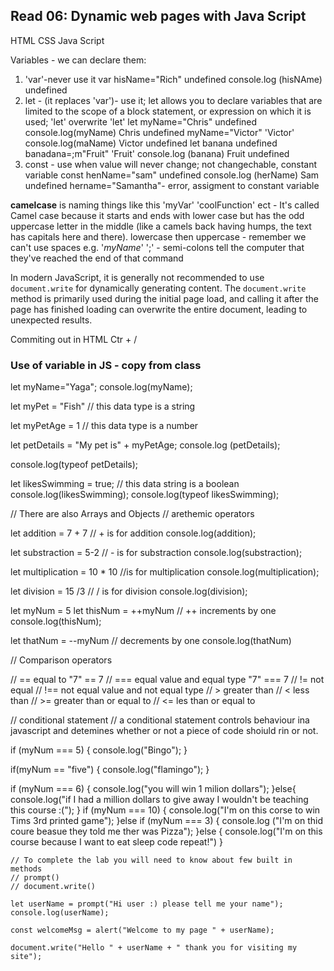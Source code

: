 ## Read 06: Dynamic web pages with Java Script
HTML
CSS
Java Script

Variables - we can declare them:
1. 'var'-never use it
var hisName="Rich"
undefined
console.log (hisNAme)
undefined
2. let - (it replaces 'var')- use it; let allows you to declare variables that are limited to the scope of a block statement, or expression on which it is used; 'let' overwrite 'let'
let myName="Chris"
undefined
console.log(myName)
Chris
undefined
myName="Victor"
'Victor'
console.log(maName)
Victor
undefined
let banana
undefined
banadana=;m"Fruit"
'Fruit'
console.log (banana)
Fruit
undefined
3. const - use when value will never change; not changechable, constant variable
const henName="sam"
undefined
console.log (herName)
Sam
undefined
hername="Samantha"- error, assigment to constant variable


**camelcase** is naming things like this 'myVar' 'coolFunction' ect - It's called Camel case because it starts and ends with lower case but has the odd uppercase letter in the middle (like a camels back having humps, the text has capitals here and there).
lowercase then uppercase - remember we can't use spaces e.g. '*myName*'
';' - semi-colons tell the computer that they've reached the end of that command

In modern JavaScript, it is generally not recommended to use `document.write` for dynamically generating content. The `document.write` method is primarily used during the initial page load, and calling it after the page has finished loading can overwrite the entire document, leading to unexpected results.

Commiting out in HTML Ctr + /

### Use of variable in JS - copy from class

let myName="Yaga";
console.log(myName);

let myPet = "Fish" // this data type is a string

let myPetAge = 1 // this data type is a number

let petDetails = "My pet is" + myPetAge;
console.log (petDetails);

console.log(typeof petDetails);

let likesSwimming = true; // this data string is a boolean
console.log(likesSwimming);
console.log(typeof likesSwimming);

// There are also Arrays and Objects
// arethemic operators

let addition = 7 + 7 // + is for addition
console.log(addition);

let substraction = 5-2 // - is for substraction
console.log(substraction);

let multiplication = 10 * 10 //is for multiplication
console.log(multiplication);

let division = 15 /3 // / is for division
console.log(division);

let myNum = 5
let thisNum = ++myNum // ++ increments by one
console.log(thisNum);

let thatNum = --myNum // decrements by one
console.log(thatNum)

// Comparison operators

// == equal to "7" == 7
// === equal value and equal type "7" === 7
// != not equal
// !== not equal value and not equal type
// > greater than
// < less than
// >= greater than or equal to
// <= les than or equal to

// conditional statement 
// a conditional statement controls behaviour ina javascript and detemines whether or not a piece of code shoiuld rin or not.

if (myNum === 5) {
    console.log("Bingo");
}

 if(myNum == "five") {
    console.log("flamingo");
 }

 if (myNum === 6) {
    console.log("you will win 1 milion dollars");
     }else{ 
       console.log("if I had a million dollars to give away I wouldn't be teaching this course :(");
    }
    if (myNum === 10) {
        console.log("I'm on this corse to win Tims 3rd printed game");
    }else if (myNum === 3) {
        console.log ("I'm on thid coure beasue they told me ther was Pizza");
    }else {
        console.log("I'm on this course because I want to eat sleep code repeat!")
    }

    // To complete the lab you will need to know about few built in methods
    // prompt()
    // document.write()

    let userName = prompt("Hi user :) please tell me your name");
    console.log(userName);

    const welcomeMsg = alert("Welcome to my page " + userName);

    document.write("Hello " + userName + " thank you for visiting my site");